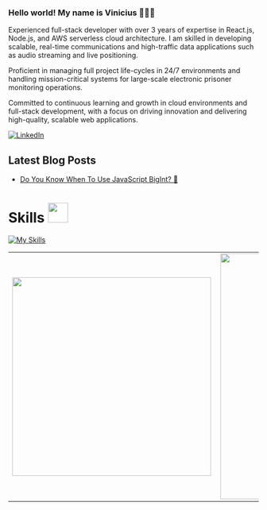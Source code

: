 ### Hello world! My name is **Vinicius** 🤘🧑‍💻

Experienced full-stack developer with over 3 years of expertise in React.js, Node.js, and AWS serverless cloud architecture. I am skilled in developing scalable, real-time communications and high-traffic data applications such as audio streaming and live positioning.

Proficient in managing full project life-cycles in 24/7 environments and handling mission-critical systems for large-scale electronic prisoner monitoring operations.

Committed to continuous learning and growth in cloud environments and full-stack development, with a focus on driving innovation and delivering high-quality, scalable web applications.

[![LinkedIn](https://img.shields.io/badge/linkedin-%230077B5.svg?style=for-the-badge&logo=linkedin&logoColor=white)](https://www.linkedin.com/in/vinicius-carvalho-guterres/)


## Latest Blog Posts  

<!-- <a href="https://www.linkedin.com/in/vinicius-carvalho-guterres/recent-activity/articles/"><img src="https://img.shields.io/badge/dev.to-0A0A0A?style=for-the-badge&logo=devdotto&logoColor=white"/></a><br> -->
<!-- BLOG-POST-LIST:START -->
- [Do You Know When To Use JavaScript BigInt? 👀](https://www.linkedin.com/pulse/do-you-know-when-use-javascript-bigint-vinicius-carvalho-guterres-cdclf/?trackingId=b6v%2BNd82TJqYKUPXjBxdnQ%3D%3D)

# Skills <img src='https://user-images.githubusercontent.com/74038190/206662607-d9e7591e-bbf9-42f9-9386-29efc927bc16.gif' width="40"> 

[![My Skills](https://skillicons.dev/icons?i=javascript,react,typescript,nodejs,nestjs,aws,linux,mongodb,postgres,redis)](https://skillicons.dev)

<!-- Most used languages metrics -->

<center>
<table>
    <tr>
        <td><img width="400px" align="left" src="https://github-readme-stats.vercel.app/api/top-langs/?username=viniciusGuterres&hide=html&layout=compact&theme=buefy" /></td>
        <td><img width="495px" align="left" src="https://github-readme-stats.vercel.app/api?username=viniciusGuterres&theme=buefy"/></td>
    </tr>   
</table>
</center>